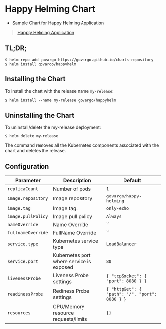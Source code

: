 # Happy Helming Chart

* Sample Chart for Happy Helming Application

> [Happly Helming Application](https://github.com/govargo/go-happyhelming)

## TL;DR;

```console
$ helm repo add govargo https://govargo.github.io/charts-repository
$ helm install govargo/happyhelm
```

## Installing the Chart

To install the chart with the release name `my-release`:

```console
$ helm install --name my-release govargo/happyhelm
```

## Uninstalling the Chart

To uninstall/delete the my-release deployment:

```console
$ helm delete my-release
```

The command removes all the Kubernetes components associated with the chart and deletes the release.


## Configuration

| Parameter                                 | Description                                   | Default                                                 |
|-------------------------------------------|-----------------------------------------------|---------------------------------------------------------|
| `replicaCount`                            | Number of pods                                | `1`                                                     |
| `image.repository`                        | Image repository                              | `govargo/happy-helming`                                 |
| `image.tag`                               | Image tag.                                    | `only-echo`                                             |
| `image.pullPolicy`                        | Image pull policy                             | `Always`                                                |
| `nameOverride`                            | Name Override                                 | ``                                                      |
| `fullnameOverride`                        | FullName Override                             | ``                                                      |
| `service.type`                            | Kubernetes service type                       | `LoadBalancer`                                          |
| `service.port`                            | Kubernetes port where service is exposed      | `80`                                                    |
| `livenessProbe`                           | Liveness Probe settings                       | `{ "tcpSocket": { "port": 8080 } }`                     |
| `readinessProbe`                          | Rediness Probe settings                       | `{ "httpGet": { "path": "/", "port": 8080 } }`      |
| `resources`                               | CPU/Memory resource requests/limits           | `{}`                                                    |
